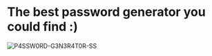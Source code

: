 # The best password generator you could find :)

![P4SSW0RD-G3N3R4T0R-SS](https://i.imgur.com/O3at3l5.png)
